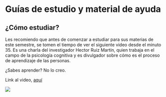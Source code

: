 # Guías de estudio y material de ayuda

## ¿Cómo estudiar?

Les recomiendo que antes de comenzar a estudiar para sus materias de este semestre, se tomen el tiempo de ver el siguiente video desde el minuto 35. Es una charla del investigador Hector Ruiz Martín, quien trabaja en el campo de la psicología cognitiva y es divulgador sobre cómo es el proceso de aprendizaje de las personas.

¿Sabes aprender? No lo creo.

Link al video, [aquí](https://www.youtube.com/watch?v=MI-oDMh9dJs)


[![](http://img.youtube.com/vi/MI-oDMh9dJs/0.jpg)](http://www.youtube.com/watch?v=MI-oDMh9dJs)
